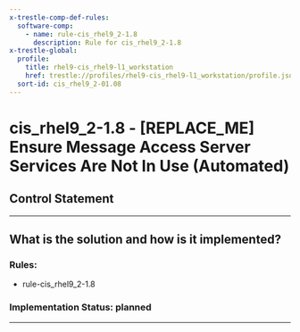 ```yaml
---
x-trestle-comp-def-rules:
  software-comp:
    - name: rule-cis_rhel9_2-1.8
      description: Rule for cis_rhel9_2-1.8
x-trestle-global:
  profile:
    title: rhel9-cis_rhel9-l1_workstation
    href: trestle://profiles/rhel9-cis_rhel9-l1_workstation/profile.json
  sort-id: cis_rhel9_2-01.08
---
```


# cis_rhel9_2-1.8 - \[REPLACE_ME\] Ensure Message Access Server Services Are Not In Use (Automated)

## Control Statement

______________________________________________________________________

## What is the solution and how is it implemented?

<!-- For implementation status enter one of: implemented, partial, planned, alternative, not-applicable -->

<!-- Note that the list of rules under ### Rules: is read-only and changes will not be captured after assembly to JSON -->

<!-- Add control implementation description here for control: cis_rhel9_2-1.8 -->

### Rules:

  - rule-cis_rhel9_2-1.8

### Implementation Status: planned

______________________________________________________________________
